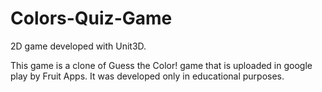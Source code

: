 # Colors-Quiz-Game
2D game developed with Unit3D.

This game is a clone of Guess the Color! game that is uploaded in google play by Fruit Apps. 
It was developed only in educational purposes.
